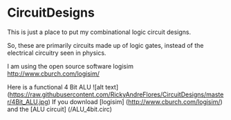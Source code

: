 # CircuitDesigns
This is just a place to put my combinational logic circuit designs. 

So, these are primarily circuits made up of logic gates, instead of the electrical circuitry seen in physics.

I am using the open source software logisim http://www.cburch.com/logisim/ 


Here is a functional 4 Bit ALU 
![alt text] (https://raw.githubusercontent.com/RickyAndreFlores/CircuitDesigns/master/4Bit_ALU.jpg)
If you download [logisim] (http://www.cburch.com/logisim/) and the [ALU circuit] (/ALU_4bit.circ) 
